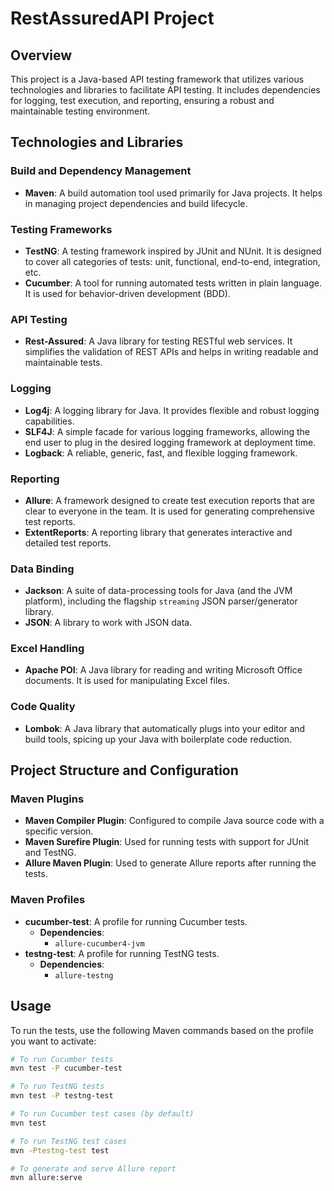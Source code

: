 # RestAssuredAPI Project

## Overview

This project is a Java-based API testing framework that utilizes various technologies and libraries to facilitate API testing. It includes dependencies for logging, test execution, and reporting, ensuring a robust and maintainable testing environment.

## Technologies and Libraries

### Build and Dependency Management

- **Maven**: A build automation tool used primarily for Java projects. It helps in managing project dependencies and build lifecycle.

### Testing Frameworks

- **TestNG**: A testing framework inspired by JUnit and NUnit. It is designed to cover all categories of tests: unit, functional, end-to-end, integration, etc.
- **Cucumber**: A tool for running automated tests written in plain language. It is used for behavior-driven development (BDD).

### API Testing

- **Rest-Assured**: A Java library for testing RESTful web services. It simplifies the validation of REST APIs and helps in writing readable and maintainable tests.

### Logging

- **Log4j**: A logging library for Java. It provides flexible and robust logging capabilities.
- **SLF4J**: A simple facade for various logging frameworks, allowing the end user to plug in the desired logging framework at deployment time.
- **Logback**: A reliable, generic, fast, and flexible logging framework.

### Reporting

- **Allure**: A framework designed to create test execution reports that are clear to everyone in the team. It is used for generating comprehensive test reports.
- **ExtentReports**: A reporting library that generates interactive and detailed test reports.

### Data Binding

- **Jackson**: A suite of data-processing tools for Java (and the JVM platform), including the flagship `streaming` JSON parser/generator library.
- **JSON**: A library to work with JSON data.

### Excel Handling

- **Apache POI**: A Java library for reading and writing Microsoft Office documents. It is used for manipulating Excel files.

### Code Quality

- **Lombok**: A Java library that automatically plugs into your editor and build tools, spicing up your Java with boilerplate code reduction.

## Project Structure and Configuration

### Maven Plugins

- **Maven Compiler Plugin**: Configured to compile Java source code with a specific version.
- **Maven Surefire Plugin**: Used for running tests with support for JUnit and TestNG.
- **Allure Maven Plugin**: Used to generate Allure reports after running the tests.

### Maven Profiles

- **cucumber-test**: A profile for running Cucumber tests.
    - **Dependencies**:
        - `allure-cucumber4-jvm`
- **testng-test**: A profile for running TestNG tests.
    - **Dependencies**:
        - `allure-testng`

## Usage

To run the tests, use the following Maven commands based on the profile you want to activate:

```sh
# To run Cucumber tests
mvn test -P cucumber-test

# To run TestNG tests
mvn test -P testng-test

# To run Cucumber test cases (by default)
mvn test

# To run TestNG test cases
mvn -Ptestng-test test

# To generate and serve Allure report
mvn allure:serve
```
